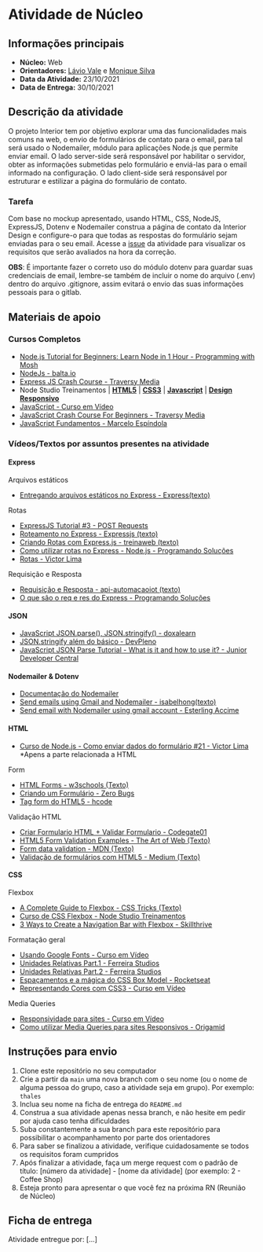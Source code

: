 # Atividade de Núcleo

## Informações principais

- **Núcleo:** Web
- **Orientadores:** [Lávio Vale](https://gitlab.com/lavio) e [Monique Silva](@moniquedsilva)
- **Data da Atividade:** 23/10/2021
- **Data de Entrega:** 30/10/2021

## Descrição da atividade

O projeto Interior tem por objetivo explorar uma das funcionalidades mais comuns na web, o envio de formulários de contato para o email, para tal será usado o Nodemailer, módulo para aplicações Node.js que permite enviar email. O lado server-side será responsável por habilitar o servidor, obter as informações submetidas pelo formulário e enviá-las para o email informado na configuração. O lado client-side será responsável por estruturar e estilizar a página do formulário de contato.

### Tarefa

Com base no mockup apresentado, usando HTML, CSS, NodeJS, ExpressJS, Dotenv e Nodemailer construa a página de contato da Interior Design e configure-o para que todas as respostas do formulário sejam enviadas para o seu email. Acesse a [issue](https://gitlab.com/InfoJrUFBA/nucleos/2021/03/web/-/issues/7) da atividade para visualizar os requisitos que serão avaliados na hora da correção.

**OBS**: É importante fazer o correto uso do módulo dotenv para guardar suas credenciais de email, lembre-se também de incluir o nome do arquivo (.env) dentro do arquivo .gitignore, assim evitará o envio das suas informações pessoais para o gitlab.

## Materiais de apoio

### Cursos Completos

- [Node.js Tutorial for Beginners: Learn Node in 1 Hour - Programming with Mosh](https://youtu.be/TlB_eWDSMt4)
- [NodeJs - balta.io](https://youtube.com/playlist?list=PLHlHvK2lnJndvvycjBqQAbgEDqXxKLoqn)
- [Express JS Crash Course - Traversy Media](https://youtu.be/L72fhGm1tfE)
- Node Studio Treinamentos
  | **[HTML5](https://youtube.com/playlist?list=PLwXQLZ3FdTVGKl3iPEyEWpFoYkMUxWW5O)**
  | **[CSS3](https://youtube.com/playlist?list=PLwXQLZ3FdTVGf7GUtiOFLc_9AXO25iIzG)**
  | **[Javascript](https://youtube.com/playlist?list=PLwXQLZ3FdTVF9Y0RbsuN54XYP7D0dZIlR)**
  | **[Design Responsivo](https://youtube.com/playlist?list=PLwXQLZ3FdTVFi6oHo_K4IYDcwCU5-f1x5)**
- [JavaScript - Curso em Vídeo](https://youtube.com/playlist?list=PLntvgXM11X6pi7mW0O4ZmfUI1xDSIbmTm)
- [JavaScript Crash Course For Beginners - Traversy Media](https://youtu.be/hdI2bqOjy3c)
- [JavaScript Fundamentos - Marcelo Espíndola](https://youtube.com/playlist?list=PLkiMYncb6g-2ypEzGZ8Zo-_46-IUJC3tu)

### Vídeos/Textos por assuntos presentes na atividade

#### Express

Arquivos estáticos

- [Entregando arquivos estáticos no Express - Express(texto)](https://expressjs.com/pt-br/starter/static-files.html)

Rotas

- [ExpressJS Tutorial #3 - POST Requests](https://youtu.be/1cjdlfB11Ss)
- [Roteamento no Express - Expressjs (texto)](https://expressjs.com/pt-br/guide/routing.html)
- [Criando Rotas com Express.js - treinaweb (texto)](https://www.treinaweb.com.br/blog/criando-rotas-com-express-js)
- [Como utilizar rotas no Express - Node.js - Programando Soluções](https://youtu.be/jM9SoTtmISc)
- [Rotas - Victor Lima](https://youtu.be/UMI7kFwmAHo)

Requisição e Resposta

- [Requisição e Resposta - api-automacaoiot (texto)](https://api-automacaoiot.readthedocs.io/pt_BR/latest/reference/request-response.html)
- [O que são o req e res do Express - Programando Soluções](https://youtu.be/ver4YbPYOqg)

#### JSON

- [JavaScript JSON.parse(), JSON.stringify() - doxalearn](https://youtu.be/OEOnjMGWBCo)
- [JSON.stringify além do básico - DevPleno](https://youtu.be/kxPjuJrwIVI)
- [JavaScript JSON Parse Tutorial - What is it and how to use it? - Junior Developer Central](https://youtu.be/LEBho3PUV3s)

#### Nodemailer & Dotenv

- [Documentação do Nodemailer](https://nodemailer.com/about/)
- [Send emails using Gmail and Nodemailer - isabelhong(texto)](https://isabelhong.medium.com/send-emails-using-gmail-and-nodemailer-b455b925a72a)
- [Send email with Nodemailer using gmail account - Esterling Accime](https://youtu.be/Va9UKGs1bwI)

#### HTML

- [Curso de Node.js - Como enviar dados do formulário #21 -
  Victor Lima](https://youtu.be/LwvZeRj7CdQ) \*Apens a parte relacionada a HTML

Form

- [HTML Forms - w3schools (Texto)](https://www.w3schools.com/html/html_forms.asp)
- [Criando um Formulário - Zero Bugs](https://youtu.be/vJoCnzEucCc)
- [Tag form do HTML5 - hcode](https://youtu.be/spgu7it3ODY)

Validação HTML

- [Criar Formulario HTML + Validar Formulario - Codegate01](https://youtu.be/tZ7MEuygnU8)
- [HTML5 Form Validation Examples - The Art of Web (Texto)](https://www.the-art-of-web.com/html/html5-form-validation/)
- [Form data validation - MDN (Texto)](https://developer.mozilla.org/pt-BR/docs/Learn/Forms/Form_validation)
- [Validação de formulários com HTML5 - Medium (Texto)](https://medium.com/jaguaribetech/valida%C3%A7%C3%A3o-de-formul%C3%A1rios-com-html5-d1d1aa89bc77)

#### CSS

Flexbox

- [A Complete Guide to Flexbox - CSS Tricks (Texto)](https://css-tricks.com/snippets/css/a-guide-to-flexbox/)
- [Curso de CSS Flexbox - Node Studio Treinamentos](https://youtube.com/playlist?list=PLwXQLZ3FdTVGjLmjwfRc0Q9TA5U-PCWp4)
- [3 Ways to Create a Navigation Bar with Flexbox - Skillthrive](https://youtu.be/PwWHL3RyQgk)

Formatação geral

- [Usando Google Fonts - Curso em Vídeo](https://youtu.be/FLuQonci9wU)
- [Unidades Relativas Part.1 - Ferreira Studios](https://youtu.be/etM0JBeFbf8)
- [Unidades Relativas Part.2 - Ferreira Studios](https://youtu.be/g__c-7M9Xzk)
- [Espaçamentos e a mágica do CSS Box Model - Rocketseat](https://youtu.be/nhW70H9H4gU)
- [Representando Cores com CSS3 - Curso em Vídeo](https://youtu.be/uKjKnztS3cY)

Media Queries

- [Responsividade para sites - Curso em Vídeo](https://youtu.be/WcGPSeuJDJ0)
- [Como utilizar Media Queries para sites Responsivos - Origamid](https://youtu.be/AltqAPZzAqo)

## Instruções para envio

1. Clone este repositório no seu computador
2. Crie a partir da `main` uma nova branch com o seu nome (ou o nome de alguma pessoa do grupo, caso a atividade seja em grupo). Por exemplo: `thales`
3. Inclua seu nome na ficha de entrega do `README.md`
4. Construa a sua atividade apenas nessa branch, e não hesite em pedir por ajuda caso tenha dificuldades
5. Suba constantemente a sua branch para este repositório para possibilitar o acompanhamento por parte dos orientadores
6. Para saber se finalizou a atividade, verifique cuidadosamente se todos os requisitos foram cumpridos
7. Após finalizar a atividade, faça um merge request com o padrão de título: [número da atividade] - [nome da atividade] (por exemplo: 2 - Coffee Shop)
8. Esteja pronto para apresentar o que você fez na próxima RN (Reunião de Núcleo)

## Ficha de entrega

Atividade entregue por: [...]
